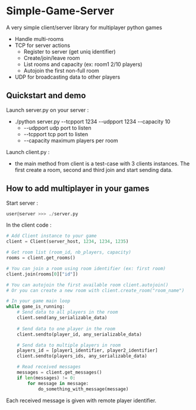 Simple-Game-Server
==================
A very simple client/server library for multiplayer python games
 - Handle multi-rooms
 - TCP for server actions
   - Register to server (get uniq identifier)
   - Create/join/leave room
   - List rooms and capacity (ex: room1 2/10 players)
   - Autojoin the first non-full room
 - UDP for broadcasting data to other players

Quickstart and demo
-------------------
Launch server.py on your server :
 - ./python server.py --tcpport 1234 --udpport 1234 --capacity 10
   - --udpport udp port to listen
   - --tcpport tcp port to listen
   - --capacity maximum players per room

Launch client.py :
 - the main method from client is a test-case with 3 clients instances. The first create a room, second and third join and start sending data.

How to add multiplayer in your games
------------------------------------
Start server :

```python
user@server >>> ./server.py
```

In the client code :

```python
# Add Client instance to your game
client = Client(server_host, 1234, 1234, 1235)

# Get room list (room_id, nb_players, capacity)
rooms = client.get_rooms()

# You can join a room using room identifier (ex: first room)
client.join(rooms[0]["id"])

# You can autojoin the first available room client.autojoin()
# Or you can create a new room with client.create_room("room_name")

# In your game main loop
while game_is_running:
    # Send data to all players in the room
    client.send(any_serializable_data)
  
    # Send data to one player in the room
    client.sendto(player_id, any_serializable_data)

    # Send data to multiple players in room
    players_id = [player1_identifier, player2_identifier]
    client.sendto(players_ids, any_serializable_data)

    # Read received messages
    messages = client.get_messages()
    if len(messages) != 0:
        for message in message:
            do_something_with_message(message)
```
Each received message is given with remote player identifier.
